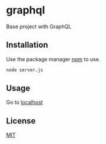 # graphql
Base project with GraphQL

## Installation

Use the package manager [npm](https://www.npmjs.com/) to use.

```bash
node server.js
```
## Usage

Go to [localhost](http://localhost:4000/api)

## License
[MIT](https://choosealicense.com/licenses/mit/)
